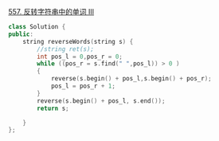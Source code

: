 [557. 反转字符串中的单词 III](https://leetcode-cn.com/problems/reverse-words-in-a-string-iii/)
```cpp
class Solution {
public:
    string reverseWords(string s) {
        //string ret(s);
        int pos_l = 0,pos_r = 0;
        while ((pos_r = s.find(" ",pos_l)) > 0 )
        {
            reverse(s.begin() + pos_l,s.begin() + pos_r);
            pos_l = pos_r + 1;
        }
        reverse(s.begin() + pos_l, s.end());
        return s;

    }
};
```